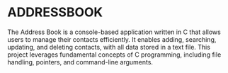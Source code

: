 # ADDRESSBOOK
The Address Book is a console-based application written in C that allows users to manage their contacts efficiently. It enables adding, searching, updating, and deleting contacts, with all data stored in a text file. This project leverages fundamental concepts of C programming, including file handling, pointers, and command-line arguments.  
